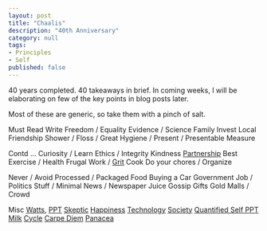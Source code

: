 ```yaml
---
layout: post
title: "Chaalis"
description: "40th Anniversary"
category: null
tags: 
- Principles
- Self
published: false 
---
```

 
40 years completed. 40 takeaways in brief. In coming weeks, I will be elaborating on few of the key points in blog posts later.

Most of these are generic, so take them with a pinch of salt.

Must
Read
Write
Freedom / Equality
Evidence / Science
Family
Invest
Local
Friendship
Shower / Floss / Great Hygiene / Present / Presentable
Measure

Contd …
Curiosity / Learn
Ethics / Integrity
Kindness
[Partnership](https://umangsaini.mom/2021/09/marriage/)
Best
Exercise / Health
Frugal
Work / [Grit](https://umangsaini.mom/2013/05/grit/)
Cook
Do your chores / Organize

Never / Avoid
Processed / Packaged Food
Buying a Car
Government Job / Politics
Stuff / Minimal
News / Newspaper
Juice
Gossip
Gifts
Gold
Malls / Crowd

Misc
[Watts](https://umangsaini.mom/2009/03/watts/), [PPT](https://docs.google.com/presentation/d/1TA9G0ox5JuqQ0gwYq42jTZKmRF58zUzrwx2JYBD-iT8/edit?usp=sharing)
[Skeptic](https://umangsaini.mom/2011/08/skeptic/)
[Happiness](https://umangsaini.mom/2006/11/fail/)
[Technology](https://umangsaini.mom/2007/04/infinite/)
[Society](https://umangsaini.mom/2008/08/implode/)
[Quantified Self PPT](https://docs.google.com/presentation/d/141iYPApE8eH3xD9cVHaN562VOYxx83CcbwsYWDyFw_E/edit?usp=sharing)
[Milk](https://umangsaini.mom/2013/06/milk/)
[Cycle](https://umangsaini.mom/2016/08/10000/)
[Carpe Diem](https://umangsaini.mom/2006/09/carpe-diem/)
[Panacea](https://umangsaini.mom/2009/04/panacea/)


